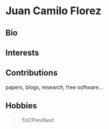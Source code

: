 # Juan Camilo Florez

## Bio

## Interests

## Contributions

papers, blogs, research, free software...

## Hobbies

> :ToCPrevNext